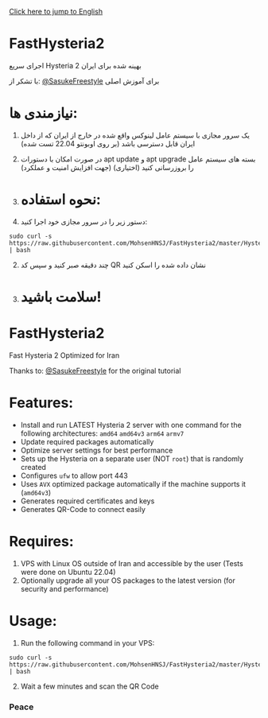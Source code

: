 [Click here to jump to English](https://github.com/MohsenHNSJ/FastHysteria2#fasthysteria2)

# FastHysteria2
اجرای سریع Hysteria 2
بهینه شده برای ایران

با تشکر از: [@SasukeFreestyle](https://github.com/SasukeFreestyle) برای آموزش اصلی

# نیازمندی ها:
1. یک سرور مجازی با سیستم عامل لینوکس واقع شده در خارج از ایران که از داخل ایران قابل دسترسی باشد (بر روی اوبونتو 22.04 تست شده)
2.  در صورت امکان با دستورات apt update و apt upgrade بسته های سیستم عامل را بروزرسانی کنید (اختیاری) (جهت افزایش امنیت و عملکرد)

3.  # نحوه استفاده:
1. دستور زیر را در سرور مجازی خود اجرا کنید:
```
sudo curl -s https://raw.githubusercontent.com/MohsenHNSJ/FastHysteria2/master/Hysteria2.sh | bash
```
2. چند دقیقه صبر کنید و سپس کد QR نشان داده شده را اسکن کنید

3.  # سلامت باشید!

# FastHysteria2
Fast Hysteria 2
Optimized for Iran
 
Thanks to: [@SasukeFreestyle](https://github.com/SasukeFreestyle) for the original tutorial

# Features:
- Install and run LATEST Hysteria 2 server with one command for the following architectures: `amd64` `amd64v3` `arm64` `armv7`
- Update required packages automatically
- Optimize server settings for best performance
- Sets up the Hysteria on a separate user (NOT `root`) that is randomly created
- Configures `ufw` to allow port 443
- Uses `AVX` optimized package automatically if the machine supports it (`amd64v3`)
- Generates required certificates and keys
- Generates QR-Code to connect easily

# Requires:
1. VPS with Linux OS outside of Iran and accessible by the user (Tests were done on Ubuntu 22.04)
2. Optionally upgrade all your OS packages to the latest version (for security and performance)

# Usage:
1. Run the following command in your VPS:

```
sudo curl -s https://raw.githubusercontent.com/MohsenHNSJ/FastHysteria2/master/Hysteria2.sh | bash
```

2. Wait a few minutes and scan the QR Code

### Peace
